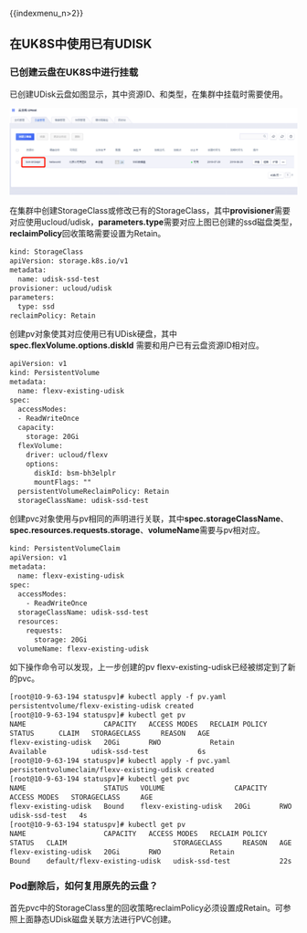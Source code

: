 {{indexmenu_n>2}}
## 在UK8S中使用已有UDISK

### 已创建云盘在UK8S中进行挂载

已创建UDisk云盘如图显示，其中资源ID、和类型，在集群中挂载时需要使用。

![](/images/volume/have_udisk.png)

在集群中创建StorageClass或修改已有的StorageClass，其中**provisioner**需要对应使用ucloud/udisk，**parameters.type**需要对应上图已创建的ssd磁盘类型，**reclaimPolicy**回收策略需要设置为Retain。

```
kind: StorageClass
apiVersion: storage.k8s.io/v1
metadata:
  name: udisk-ssd-test
provisioner: ucloud/udisk
parameters:
  type: ssd
reclaimPolicy: Retain
```

创建pv对象使其对应使用已有UDisk硬盘，其中**spec.flexVolume.options.diskId** 需要和用户已有云盘资源ID相对应。

```
apiVersion: v1
kind: PersistentVolume
metadata:
  name: flexv-existing-udisk
spec:
  accessModes:
  - ReadWriteOnce
  capacity:
    storage: 20Gi
  flexVolume:
    driver: ucloud/flexv
    options:
      diskId: bsm-bh3elplr
      mountFlags: ""
  persistentVolumeReclaimPolicy: Retain
  storageClassName: udisk-ssd-test
```
创建pvc对象使用与pv相同的声明进行关联，其中**spec.storageClassName**、**spec.resources.requests.storage**、**volumeName**需要与pv相对应。

```
kind: PersistentVolumeClaim
apiVersion: v1
metadata:
  name: flexv-existing-udisk
spec:
  accessModes:
    - ReadWriteOnce
  storageClassName: udisk-ssd-test
  resources:
    requests:
      storage: 20Gi
  volumeName: flexv-existing-udisk
```
如下操作命令可以发现，上一步创建的pv flexv-existing-udisk已经被绑定到了新的pvc。
```
[root@10-9-63-194 statuspv]# kubectl apply -f pv.yaml 
persistentvolume/flexv-existing-udisk created
[root@10-9-63-194 statuspv]# kubectl get pv
NAME                   CAPACITY   ACCESS MODES   RECLAIM POLICY   STATUS      CLAIM   STORAGECLASS     REASON   AGE
flexv-existing-udisk   20Gi       RWO            Retain           Available           udisk-ssd-test            6s
[root@10-9-63-194 statuspv]# kubectl apply -f pvc.yaml 
persistentvolumeclaim/flexv-existing-udisk created
[root@10-9-63-194 statuspv]# kubectl get pvc
NAME                   STATUS   VOLUME                 CAPACITY   ACCESS MODES   STORAGECLASS     AGE
flexv-existing-udisk   Bound    flexv-existing-udisk   20Gi       RWO            udisk-ssd-test   4s
[root@10-9-63-194 statuspv]# kubectl get pv
NAME                   CAPACITY   ACCESS MODES   RECLAIM POLICY   STATUS   CLAIM                          STORAGECLASS     REASON   AGE
flexv-existing-udisk   20Gi       RWO            Retain           Bound    default/flexv-existing-udisk   udisk-ssd-test            22s
```

### Pod删除后，如何复用原先的云盘？

首先pvc中的StorageClass里的回收策略reclaimPolicy必须设置成Retain。可参照上面静态UDisk磁盘关联方法进行PVC创建。
